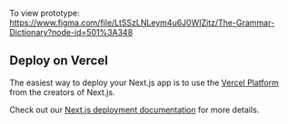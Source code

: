 To view prototype:
https://www.figma.com/file/LtSSzLNLeym4u6J0WIZitz/The-Grammar-Dictionary?node-id=501%3A348

## Deploy on Vercel

The easiest way to deploy your Next.js app is to use the [Vercel Platform](https://vercel.com/new?utm_medium=default-template&filter=next.js&utm_source=create-next-app&utm_campaign=create-next-app-readme) from the creators of Next.js.

Check out our [Next.js deployment documentation](https://nextjs.org/docs/deployment) for more details.

